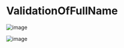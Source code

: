 # ValidationOfFullName

![image](https://user-images.githubusercontent.com/114358972/230649017-d4cc035e-dedc-48da-8277-f697ae2dd53b.png)

![image](https://user-images.githubusercontent.com/114358972/230649030-ba296708-1820-413c-8f34-f54c48e5a446.png)
